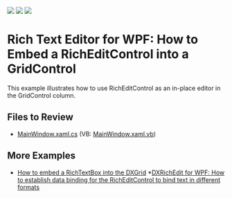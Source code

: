 <!-- default badges list -->
![](https://img.shields.io/endpoint?url=https://codecentral.devexpress.com/api/v1/VersionRange/128606982/21.1.5%2B)
[![](https://img.shields.io/badge/Open_in_DevExpress_Support_Center-FF7200?style=flat-square&logo=DevExpress&logoColor=white)](https://supportcenter.devexpress.com/ticket/details/E3178)
[![](https://img.shields.io/badge/📖_How_to_use_DevExpress_Examples-e9f6fc?style=flat-square)](https://docs.devexpress.com/GeneralInformation/403183)
<!-- default badges end -->
# Rich Text Editor for WPF: How to Embed a RichEditControl into a GridControl

This example illustrates how to use RichEditControl as an in-place editor in the GridControl column.

## Files to Review
* [MainWindow.xaml.cs](./CS/MainWindow.xaml.cs) (VB: [MainWindow.xaml.vb](./VB/MainWindow.xaml.vb))

## More Examples

* [How to embed a RichTextBox into the DXGrid](https://github.com/DevExpress-Examples/wpf-data-grid-embed-a-richtextbox-into-grid-cells)
*[DXRichEdit for WPF: How to establish data binding for the RichEditControl to bind text in different formats](https://github.com/DevExpress-Examples/wpf-richedit-bind-richeditcontrol-to-text-in-different-formats)



